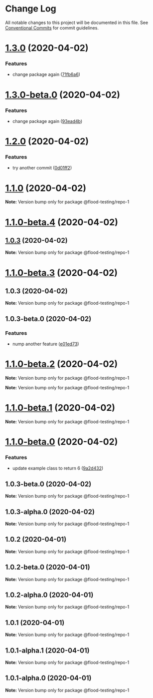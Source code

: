 # Change Log

All notable changes to this project will be documented in this file.
See [Conventional Commits](https://conventionalcommits.org) for commit guidelines.

# [1.3.0](https://github.com/flood-io/experimental-release-workflow/compare/v1.2.0...v1.3.0) (2020-04-02)


### Features

* change package again ([71fb6a6](https://github.com/flood-io/experimental-release-workflow/commit/71fb6a6a1be9e34db2be4f782e9314de38129ede))





# [1.3.0-beta.0](https://github.com/flood-io/experimental-release-workflow/compare/v1.2.0...v1.3.0-beta.0) (2020-04-02)


### Features

* change package again ([93ead4b](https://github.com/flood-io/experimental-release-workflow/commit/93ead4b0d400ad7cb24d1b2e07030c0e4155d4a7))





# [1.2.0](https://github.com/flood-io/experimental-release-workflow/compare/v1.1.0...v1.2.0) (2020-04-02)


### Features

* try another commit ([0d01ff2](https://github.com/flood-io/experimental-release-workflow/commit/0d01ff2fb8adfd3927ccb5c0a5c8149d932205c3))





# [1.1.0](https://github.com/flood-io/experimental-release-workflow/compare/v1.1.0-beta.4...v1.1.0) (2020-04-02)

**Note:** Version bump only for package @flood-testing/repo-1





# [1.1.0-beta.4](https://github.com/flood-io/experimental-release-workflow/compare/v1.1.0-beta.3...v1.1.0-beta.4) (2020-04-02)



## [1.0.3](https://github.com/flood-io/experimental-release-workflow/compare/v1.0.3-beta.0...v1.0.3) (2020-04-02)

**Note:** Version bump only for package @flood-testing/repo-1





# [1.1.0-beta.3](https://github.com/flood-io/experimental-release-workflow/compare/v1.1.0-beta.2...v1.1.0-beta.3) (2020-04-02)

## 1.0.3 (2020-04-02)

**Note:** Version bump only for package @flood-testing/repo-1





## 1.0.3-beta.0 (2020-04-02)


### Features

* nump another feature ([e01ed73](https://github.com/flood-io/experimental-release-workflow/commit/e01ed738086b8cb0897929e43effd4b9c6e12534))





# [1.1.0-beta.2](https://github.com/flood-io/experimental-release-workflow/compare/v1.1.0-beta.1...v1.1.0-beta.2) (2020-04-02)

**Note:** Version bump only for package @flood-testing/repo-1





**Note:** Version bump only for package @flood-testing/repo-1





# [1.1.0-beta.1](https://github.com/flood-io/experimental-release-workflow/compare/v1.1.0-beta.0...v1.1.0-beta.1) (2020-04-02)

**Note:** Version bump only for package @flood-testing/repo-1





# [1.1.0-beta.0](https://github.com/flood-io/experimental-release-workflow/compare/v1.0.3-beta.0...v1.1.0-beta.0) (2020-04-02)

### Features

- update example class to return 6 ([9a2d432](https://github.com/flood-io/experimental-release-workflow/commit/9a2d432ecabb500aa5ba785cf067754f56ea7ed2))

## 1.0.3-beta.0 (2020-04-02)

**Note:** Version bump only for package @flood-testing/repo-1

## 1.0.3-alpha.0 (2020-04-02)

**Note:** Version bump only for package @flood-testing/repo-1

## 1.0.2 (2020-04-01)

**Note:** Version bump only for package @flood-testing/repo-1

## 1.0.2-beta.0 (2020-04-01)

**Note:** Version bump only for package @flood-testing/repo-1

## 1.0.2-alpha.0 (2020-04-01)

**Note:** Version bump only for package @flood-testing/repo-1

## 1.0.1 (2020-04-01)

**Note:** Version bump only for package @flood-testing/repo-1

## 1.0.1-alpha.1 (2020-04-01)

**Note:** Version bump only for package @flood-testing/repo-1

## 1.0.1-alpha.0 (2020-04-01)

**Note:** Version bump only for package @flood-testing/repo-1
